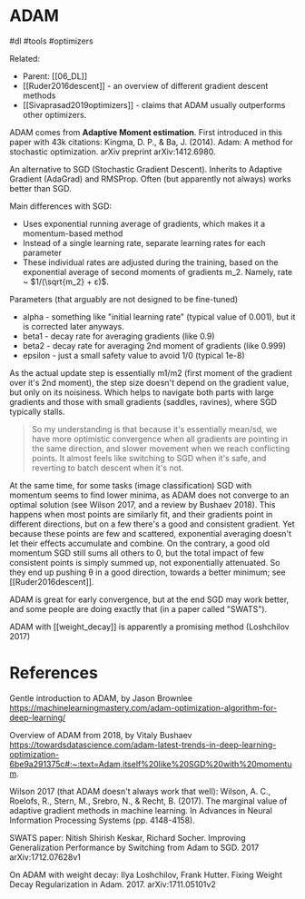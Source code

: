 # ADAM

#dl #tools #optimizers

Related: 
* Parent: [[06_DL]]
* [[Ruder2016descent]] - an overview of different gradient descent methods
* [[Sivaprasad2019optimizers]] - claims that ADAM usually outperforms other optimizers.


ADAM comes from **Adaptive Moment estimation**. First introduced in this paper with 43k citations: Kingma, D. P., & Ba, J. (2014). Adam: A method for stochastic optimization. arXiv preprint arXiv:1412.6980.

An alternative to  SGD (Stochastic Gradient Descent). Inherits to Adaptive Gradient (AdaGrad) and RMSProp. Often (but apparently not always) works better than SGD.

Main differences with SGD:
* Uses exponential running average of gradients, which makes it a momentum-based method
* Instead of a single learning rate, separate learning rates for each parameter
* These individual rates are adjusted during the training, based on the exponential average of second moments of gradients m_2. Namely, rate ~ $1/(\sqrt{m_2} + ε)$.

Parameters (that arguably are not designed to be fine-tuned)
* alpha	 - something like "initial learning rate" (typical value of 0.001), but it is corrected later anyways. 
* beta1 - decay rate for averaging gradients (like 0.9) 
* beta2 - decay rate for averaging 2nd moment of gradients (like 0.999)
* epsilon - just a small safety value to avoid 1/0 (typical 1e-8)

As the actual update step is essentially m1/m2 (first moment of the gradient over it's 2nd moment), the step size doesn't depend on the gradient value, but only on its noisiness. Which helps to navigate both parts with large gradients and those with small gradients (saddles, ravines), where SGD typically stalls.

> So my understanding is that because it's essentially mean/sd, we have more optimistic convergence when all gradients are pointing in the same direction, and slower movement when we reach conflicting points. It almost feels like switching to SGD when it's safe, and reverting to batch descent when it's not.

At the same time, for some tasks (image classification) SGD with momentum seems to find lower minima, as ADAM does not converge to an optimal solution (see Wilson 2017, and a review by Bushaev 2018). This happens when most points are similarly fit, and their gradients point in different directions, but on a few there's a good and consistent gradient. Yet  because these points are few and scattered, exponential averaging doesn't let their effects accumulate and combine. On the contrary, a good old momentum SGD still sums all others to 0, but the total impact of few consistent points is simply summed up, not exponentially attenuated. So they end up pushing θ in a good direction, towards a better minimum; see [[Ruder2016descent]].

ADAM is great for early convergence, but at the end SGD may work better, and some people are doing exactly that (in a paper called "SWATS").

ADAM with [[weight_decay]] is apparently a promising method (Loshchilov 2017)

# References

Gentle introduction to ADAM, by Jason Brownlee
https://machinelearningmastery.com/adam-optimization-algorithm-for-deep-learning/

Overview of ADAM from 2018, by Vitaly Bushaev
https://towardsdatascience.com/adam-latest-trends-in-deep-learning-optimization-6be9a291375c#:~:text=Adam,itself%20like%20SGD%20with%20momentum.

Wilson 2017 (that ADAM doesn't always work that well):
Wilson, A. C., Roelofs, R., Stern, M., Srebro, N., & Recht, B. (2017). The marginal value of adaptive gradient methods in machine learning. In Advances in Neural Information Processing Systems (pp. 4148-4158).

SWATS paper:
Nitish Shirish Keskar, Richard Socher. Improving Generalization Performance by Switching from Adam to SGD. 2017 arXiv:1712.07628v1

On ADAM with weight decay:
Ilya Loshchilov, Frank Hutter. Fixing Weight Decay Regularization in Adam. 2017. arXiv:1711.05101v2